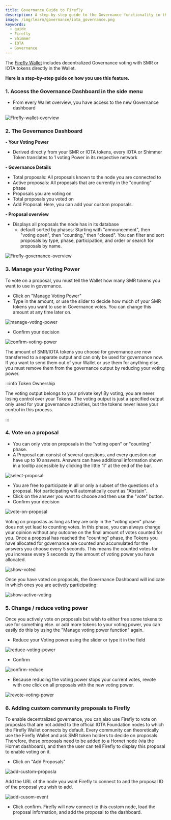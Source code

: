 ```yaml
---
title: Governance Guide to Firefly
description: A step-by-step guide to the Governance functionality in the Firefly Wallet
image: /img/learn/governance/iota_governance.png
keywords:
  - guide
  - Firefly
  - Shimmer
  - IOTA
  - Governance
---
```


The [Firefly Wallet](https://firefly.iota.org/) includes decentralized Governance voting with SMR or IOTA tokens directly in the Wallet.

**Here is a step-by-step guide on how you use this feature.**

### 1. Access the Governance Dashboard in the side menu

- From every Wallet overview, you have access to the new Governance dashboard

![FIrefly-wallet-overview](/img/learn/governance/Firefly-gov1.png)

### 2. The Governance Dashboard

**- Your Voting Power**

- Derived directly from your SMR or IOTA tokens, every IOTA or Shimmer Token translates to 1 voting Power in its respective network

**- Governance Details**

- Total proposals: All proposals known to the node you are connected to
- Active proposals: All proposals that are currently in the "counting" phase
- Proposals you are voting on
- Total proposals you voted on
- Add Proposal: Here, you can add your custom proposals.

**- Proposal overview**

- Displays all proposals the node has in its database
  - default sorted by phases: Starting with "announcement", then "voting open", then "counting," then "closed". You can filter and sort proposals by type, phase, participation, and order or search for proposals by name.

![Firefly-governance-overview](/img/learn/governance/Firefly-gov2.png)

### 3. Manage your Voting Power

To vote on a proposal, you must tell the Wallet how many SMR tokens you want to use in governance.

- Click on "Manage Voting Power"
- Type in the amount, or use the slider to decide how much of your SMR tokens you want to use in Governance votes. You can change this amount at any time later on.

![manage-voting-power](/img/learn/governance/Firefly-gov3.png)

- Confirm your decision

![confirm-voting-power](/img/learn/governance/Firefly-gov4.png)

The amount of SMR/IOTA tokens you choose for governance are now transferred to a separate output and can only be used for governance now. If you want to send them out of your Wallet or use them for anything else, you must remove them from the governance output by reducing your voting power.

:::info Token Ownership

The voting output belongs to your private key! By voting, you are never losing control over your Tokens. The voting output is just a specified output only used for your governance activities, but the tokens never leave your control in this process.

:::

### 4. Vote on a proposal

- You can only vote on proposals in the "voting open" or "counting" phase.
- A Proposal can consist of several questions, and every question can have up to 10 answers. Answers can have additional information shown in a tooltip accessible by clicking the little "**I**" at the end of the bar.

![select-proposal](/img/learn/governance/Firefly-gov5.png)

- You are free to participate in all or only a subset of the questions of a proposal. Not participating will automatically count as "Abstain".
- Click on the answer you want to choose and then use the "vote" button.
- Confirm your decision

![vote-on-proposal](/img/learn/governance/Firefly-gov6.png)

Voting on proposlas as long as they are only in the "voting open" phase does not yet lead to counting votes. In this phase, you can always change your opinion without any outcome on the final amount of votes counted for you.
Once a proposal has reached the "counting" phase, the Tokens you have allocated for governance are counted and accumulated for the answers you choose every 5 seconds. This means the counted votes for you increase every 5 seconds by the amount of voting power you have allocated.

![show-voted](/img/learn/governance/Firefly-gov7.png)

Once you have voted on proposals, the Governance Dashboard will indicate in which ones you are actively participating:

![show-active-voting](/img/learn/governance/Firefly-gov8.png)

### 5. Change / reduce voting power

Once you actively vote on proposals but wish to either free some tokens to use for something else. or add more tokens to your voting power, you can easily do this by using the "Manage voting power function" again.

- Reduce your Voting power using the slider or type it in the field

![reduce-voting-power](/img/learn/governance/Firefly-gov9.png)

- Confirm

![confirm-reduce](/img/learn/governance/Firefly-gov10.png)

- Because reducing the voting power stops your current votes, revote with one click on all proposals with the new voting power.

![revote-voting-power](/img/learn/governance/Firefly-gov11.png)

### 6. Adding custom community proposals to Firefly

To enable decentralized governance, you can also use Firefly to vote on proposlas that are not added to the official IOTA Foundation nodes to which the Firefly Wallet connects by default.
Every community can theoretically use the Firefly Wallet and ask SMR token holders to decide on proposals. Therefore, those proposals need to be added to a Hornet node (via the Hornet dashboard), and then the user can tell Firefly to display this proposal to enable voting on it.

- Click on "Add Proposals"

![add-custom-proposla](/img/learn/governance/Firefly-gov12.png)

Add the URL of the node you want Firefly to connect to and the proposal ID of the proposal you wish to add.

![add-cusom-event](/img/learn/governance/Firefly-gov13.png)

- Click confirm. Firefly will now connect to this custom node, load the proposal information, and add the proposal to the dashboard.
